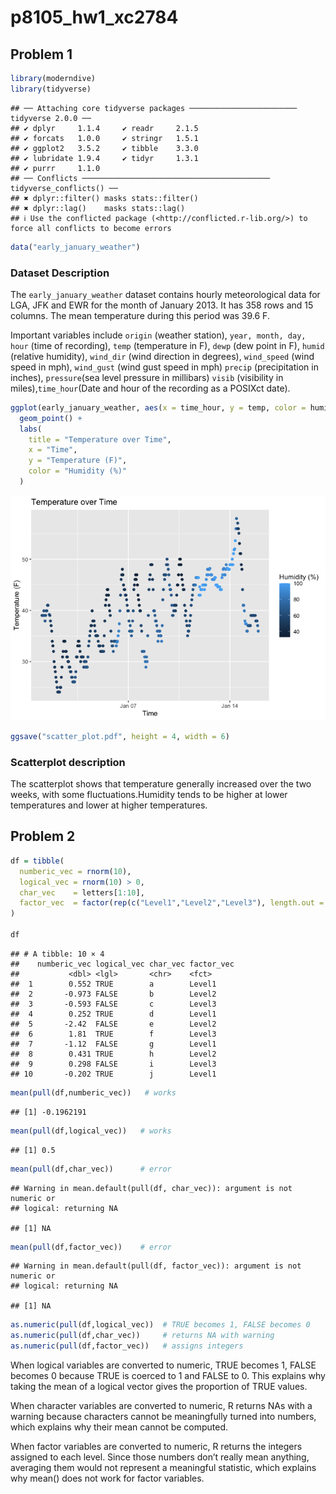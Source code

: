 p8105_hw1_xc2784
================

## Problem 1

``` r
library(moderndive)
library(tidyverse)
```

    ## ── Attaching core tidyverse packages ──────────────────────── tidyverse 2.0.0 ──
    ## ✔ dplyr     1.1.4     ✔ readr     2.1.5
    ## ✔ forcats   1.0.0     ✔ stringr   1.5.1
    ## ✔ ggplot2   3.5.2     ✔ tibble    3.3.0
    ## ✔ lubridate 1.9.4     ✔ tidyr     1.3.1
    ## ✔ purrr     1.1.0     
    ## ── Conflicts ────────────────────────────────────────── tidyverse_conflicts() ──
    ## ✖ dplyr::filter() masks stats::filter()
    ## ✖ dplyr::lag()    masks stats::lag()
    ## ℹ Use the conflicted package (<http://conflicted.r-lib.org/>) to force all conflicts to become errors

``` r
data("early_january_weather")
```

### Dataset Description

The `early_january_weather` dataset contains hourly meteorological data
for LGA, JFK and EWR for the month of January 2013. It has 358 rows and
15 columns. The mean temperature during this period was 39.6 F.

Important variables include `origin` (weather station),
`year, month, day, hour` (time of recording), `temp` (temperature in F),
`dewp` (dew point in F), `humid` (relative humidity), `wind_dir` (wind
direction in degrees), `wind_speed` (wind speed in mph), `wind_gust`
(wind gust speed in mph) `precip` (precipitation in inches),
`pressure`(sea level pressure in millibars) `visib` (visibility in
miles),`time_hour`(Date and hour of the recording as a POSIXct date).

``` r
ggplot(early_january_weather, aes(x = time_hour, y = temp, color = humid)) +
  geom_point() +
  labs(
    title = "Temperature over Time",
    x = "Time",
    y = "Temperature (F)",
    color = "Humidity (%)"
  ) 
```

![](p8105_hw1_xc2784_files/figure-gfm/scatter-1.png)<!-- -->

``` r
ggsave("scatter_plot.pdf", height = 4, width = 6)
```

### Scatterplot description

The scatterplot shows that temperature generally increased over the two
weeks, with some fluctuations.Humidity tends to be higher at lower
temperatures and lower at higher temperatures.

## Problem 2

``` r
df = tibble(
  numberic_vec = rnorm(10),
  logical_vec = rnorm(10) > 0,
  char_vec    = letters[1:10], 
  factor_vec  = factor(rep(c("Level1","Level2","Level3"), length.out = 10)) 
)

df
```

    ## # A tibble: 10 × 4
    ##    numberic_vec logical_vec char_vec factor_vec
    ##           <dbl> <lgl>       <chr>    <fct>     
    ##  1        0.552 TRUE        a        Level1    
    ##  2       -0.973 FALSE       b        Level2    
    ##  3       -0.593 FALSE       c        Level3    
    ##  4        0.252 TRUE        d        Level1    
    ##  5       -2.42  FALSE       e        Level2    
    ##  6        1.81  TRUE        f        Level3    
    ##  7       -1.12  FALSE       g        Level1    
    ##  8        0.431 TRUE        h        Level2    
    ##  9        0.298 FALSE       i        Level3    
    ## 10       -0.202 TRUE        j        Level1

``` r
mean(pull(df,numberic_vec))   # works
```

    ## [1] -0.1962191

``` r
mean(pull(df,logical_vec))   # works
```

    ## [1] 0.5

``` r
mean(pull(df,char_vec))      # error
```

    ## Warning in mean.default(pull(df, char_vec)): argument is not numeric or
    ## logical: returning NA

    ## [1] NA

``` r
mean(pull(df,factor_vec))    # error
```

    ## Warning in mean.default(pull(df, factor_vec)): argument is not numeric or
    ## logical: returning NA

    ## [1] NA

``` r
as.numeric(pull(df,logical_vec))  # TRUE becomes 1, FALSE becomes 0
as.numeric(pull(df,char_vec))     # returns NA with warning
as.numeric(pull(df,factor_vec))   # assigns integers
```

When logical variables are converted to numeric, TRUE becomes 1, FALSE
becomes 0 because TRUE is coerced to 1 and FALSE to 0. This explains why
taking the mean of a logical vector gives the proportion of TRUE values.

When character variables are converted to numeric, R returns NAs with a
warning because characters cannot be meaningfully turned into numbers,
which explains why their mean cannot be computed.

When factor variables are converted to numeric, R returns the integers
assigned to each level. Since those numbers don’t really mean anything,
averaging them would not represent a meaningful statistic, which
explains why mean() does not work for factor variables.
